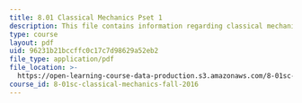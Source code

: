 ```yaml
---
title: 8.01 Classical Mechanics Pset 1
description: This file contains information regarding classical mechanics problem set 1.
type: course
layout: pdf
uid: 96231b21bccffc0c17c7d98629a52eb2
file_type: application/pdf
file_location: >-
  https://open-learning-course-data-production.s3.amazonaws.com/8-01sc-classical-mechanics-fall-2016/96231b21bccffc0c17c7d98629a52eb2_MIT8_01F16_pset1_new.pdf
course_id: 8-01sc-classical-mechanics-fall-2016
---
```

